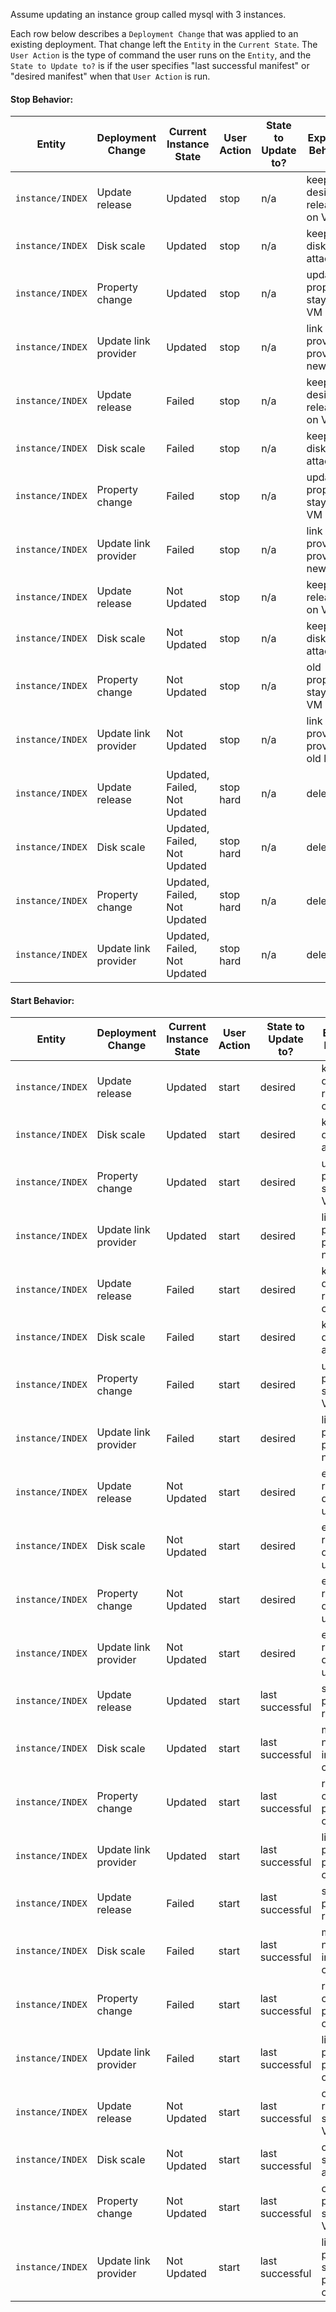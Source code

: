 Assume updating an instance group called mysql with 3 instances.

Each row below describes a `Deployment Change` that was applied to an existing deployment. That change left the `Entity` in the `Current State`. The `User Action` is the type of command the user runs on the `Entity`, and the `State to Update to?` is if the user specifies "last successful manifest" or "desired manifest" when that `User Action` is run.


#### Stop Behavior: 

Entity | Deployment Change | Current Instance State | User Action | State to Update to? | Expected Behavior
-------|---------------|-------|-------------|--------------------|-------------------
`instance/INDEX` | Update release | Updated | stop | n/a | keep desired release on VM
`instance/INDEX` | Disk scale | Updated | stop | n/a | keep new disk attached
`instance/INDEX` | Property change | Updated | stop | n/a | updated properties stay on VM
`instance/INDEX` | Update link provider | Updated | stop | n/a | link provider provides new link
`instance/INDEX` | Update release | Failed | stop | n/a | keep desired release on VM
`instance/INDEX` | Disk scale | Failed | stop | n/a | keep new disk attached
`instance/INDEX` | Property change | Failed | stop | n/a | updated properties stay on VM
`instance/INDEX` | Update link provider | Failed | stop | n/a | link provider provides new link
`instance/INDEX` | Update release | Not Updated | stop | n/a | keep old release on VM
`instance/INDEX` | Disk scale | Not Updated | stop | n/a | keep old disk attached
`instance/INDEX` | Property change | Not Updated | stop | n/a | old properties stay on VM
`instance/INDEX` | Update link provider | Not Updated | stop | n/a | link provider provides old link
`instance/INDEX` | Update release | Updated, Failed, Not Updated | stop hard | n/a | delete VM
`instance/INDEX` | Disk scale | Updated, Failed, Not Updated | stop hard | n/a | delete VM
`instance/INDEX` | Property change | Updated, Failed, Not Updated | stop hard | n/a | delete VM
`instance/INDEX` | Update link provider | Updated, Failed, Not Updated | stop hard | n/a | delete VM

#### Start Behavior: 

Entity | Deployment Change | Current Instance State | User Action | State to Update to? | Expected Behavior
-------|---------------|-------|-------------|--------------------|-------------------
`instance/INDEX` | Update release | Updated | start | desired | keep desired release on VM
`instance/INDEX` | Disk scale | Updated | start | desired | keep new disk attached
`instance/INDEX` | Property change | Updated | start | desired | updated properties stay on VM
`instance/INDEX` | Update link provider | Updated | start | desired | link provider provides new link
`instance/INDEX` | Update release | Failed | start | desired | keep desired release on VM
`instance/INDEX` | Disk scale | Failed | start | desired | keep new disk attached
`instance/INDEX` | Property change | Failed | start | desired | updated properties stay on VM
`instance/INDEX` | Update link provider | Failed | start | desired | link provider provides new link
`instance/INDEX` | Update release | Not Updated | start | desired | error; require deploy to update 
`instance/INDEX` | Disk scale | Not Updated | start | desired | error; require deploy to update 
`instance/INDEX` | Property change | Not Updated | start | desired | error; require deploy to update 
`instance/INDEX` | Update link provider | Not Updated | start | desired | error; require deploy to update
`instance/INDEX` | Update release | Updated | start | last successful | start with previous release
`instance/INDEX` | Disk scale | Updated | start | last successful | migrate to new disk in old config
`instance/INDEX` | Property change | Updated | start | last successful | revert to old properties on VM
`instance/INDEX` | Update link provider | Updated | start | last successful | link provider provides old link
`instance/INDEX` | Update release | Failed | start | last successful | start with previous release
`instance/INDEX` | Disk scale | Failed | start | last successful | migrate to new disk in old config
`instance/INDEX` | Property change | Failed | start | last successful | revert to old properties on VM
`instance/INDEX` | Update link provider | Failed | start | last successful | link provider provides old link
`instance/INDEX` | Update release | Not Updated | start | last successful | old release is still on VM
`instance/INDEX` | Disk scale | Not Updated | start | last successful | old disk is still attached 
`instance/INDEX` | Property change | Not Updated | start | last successful | old properties still on VM 
`instance/INDEX` | Update link provider | Not Updated | start | last successful | link provider still providing old link
